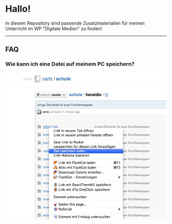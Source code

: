 Hallo!
====

In diesem Repository sind passende Zusatzmaterialien für meinen Unterricht im WP "Digitale Medien" zu finden!

----
 
FAQ
-------------------------------------

### Wie kann ich eine Datei auf meinem PC speichern?

![Ziel speichern unter...](https://github.com/cartz/schule/blob/master/images/save_target_as.jpg)